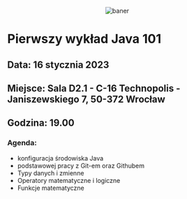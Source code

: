 <p align="center"><img src="https://user-images.githubusercontent.com/50357817/211677288-21d1a18f-7f03-41bd-903c-e1c658288f7b.png" alt="baner"></p>

# Pierwszy wykład Java 101

## Data: **16 stycznia 2023**
## Miejsce: **Sala D2.1 - C-16 Technopolis - Janiszewskiego 7, 50-372 Wrocław**
## Godzina: **19.00**

### Agenda:
- konfiguracja środowiska Java
- podstawowej pracy z Git-em oraz Githubem
- Typy danych i zmienne
- Operatory matematyczne i logiczne
- Funkcje matematyczne
